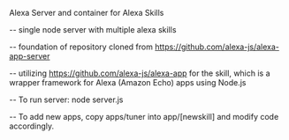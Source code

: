 Alexa Server and container for Alexa Skills

 -- single node server with multiple alexa skills
 
 -- foundation of repository cloned from https://github.com/alexa-js/alexa-app-server
 
 -- utilizing https://github.com/alexa-js/alexa-app for the skill, which is a wrapper framework for Alexa (Amazon Echo) apps using Node.js
 
 -- To run server:  node server.js 
 
 -- To add new apps, copy apps/tuner into app/[newskill] and modify code accordingly.
 
